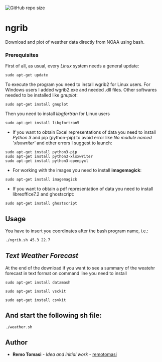 ![GitHub repo size](https://img.shields.io/github/repo-size/remotomasi/ngrib)

# ngrib
Download and plot of weather data directly from NOAA using bash.

### Prerequisites

First of all, as usual, every _Linux_ system needs a general update:
```update
sudo apt-get update
```

To execute the program you need to install wgrib2 for Linux users.
  For Windows users I added wgrib2.exe and needed .dll files. Other softwares needed to be installed like *gnuplot*:
```gnuplot
sudo apt-get install gnuplot
```

Then you need to install _libgfortran_ for Linux users
```libgfortran5
sudo apt-get install libgfortran5
```

* If you want to obtain Excel representations of data you need to install _Python 3_ and pip (python-pip) to avoid error like _No module named 'xlsxwriter'_ and other errors I suggest to launch:
```excel
sudo apt-get install python3-pip
sudo apt-get install python3-xlsxwriter
sudo apt-get install python3-openpyxl
```

* For working with the images you need to install **imagemagick**:
```imagemagick
sudo apt-get install imagemagick
```

* If you want to obtain a pdf representation of data you need to install libreoffice7.2 and ghostscript:
```ghostscript
sudo apt-get install ghostscript
```

## Usage
You have to insert you coordinates after the bash program name, i.e.:
```bash
./ngrib.sh 45.3 22.7
```

## _Text Weather Forecast_
At the end of the download if you want to see a summary of the weatehr forecast in text format on command line you need to install
```datamash
sudo apt-get install datamash
```
```vsckit
sudo apt-get install vsckit
```
```csvkit
sudo apt-get install csvkit
```

## And start the following sh file:
```start weather.sh
./weather.sh
```

## Author

* **Remo Tomasi** - *Idea and initial work* - [remotomasi](https://github.com/remotomasi)
